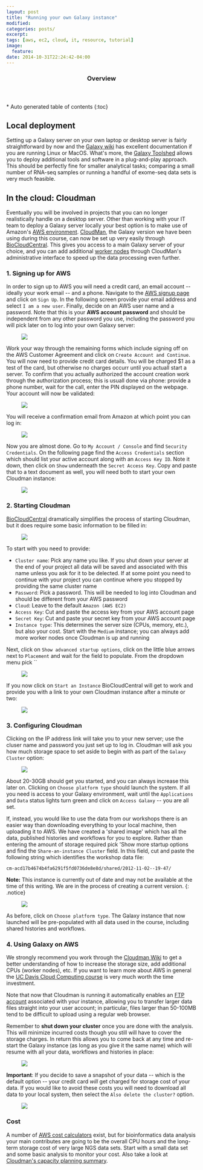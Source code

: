 ```yaml
---
layout: post
title: "Running your own Galaxy instance"
modified:
categories: posts/
excerpt:
tags: [aws, ec2, cloud, it, resource, tutorial]
image:
  feature:
date: 2014-10-31T22:24:42-04:00
---
```


<section id="table-of-contents" class="toc">
  <header>
    <h3>Overview</h3>
  </header>
<div id="drawer" markdown="1">
*  Auto generated table of contents
{:toc}
</div>
</section><!-- /#table-of-contents -->


## Local deployment

Setting up a Galaxy server on your own laptop or desktop server is fairly straightforward by now and the [Galaxy wiki](https://wiki.galaxyproject.org/Admin/Get%20Galaxy) has excellent documentation if you are running Linux or MacOS. What's more, the [Galaxy Toolshed](https://wiki.galaxyproject.org/Tool%20Shed) allows you to deploy additional tools and software in a plug-and-play approach. This should be perfectly fine for smaller analytical tasks; comparing a small number of RNA-seq samples or running a handful of exome-seq data sets is very much feasible.

## In the cloud: Cloudman

Eventually you will be involved in projects that you can no longer realistically handle on a desktop server. Other than working with your IT team to deploy a Galaxy server locally your best option is to make use of Amazon's [AWS environment](http://aws.amazon.com/). [CloudMan](https://wiki.galaxyproject.org/CloudMan), the Galaxy version we have been using during this course, can now be set up very easily through [BioCloudCentral](https://biocloudcentral.herokuapp.com). This gives you access to a main Galaxy server of your choice, and you can add additional [worker nodes](http://usecloudman.org/) through CloudMan's administrative interface to speed up the data processing even further.

### 1. Signing up for AWS

In order to sign up to AWS you will need a credit card, an email account -- ideally your work email -- and a  phone. Navigate to the [AWS signup page](http://aws.amazon.com/account/) and click on `Sign Up`. In the following screen provide your email address and select `I am a new user`. Finally, decide on an AWS user name and a password. Note that this is your **AWS account password** and should be independent from any other password you use, including the password you will pick later on to log into your own Galaxy server:

<figure>
<img src="{{ site.baseurl }}/images/screenshots/AWS-Login.png">
<figcaption></figcaption>
</figure>

Work your way through the remaining forms which include signing off on the AWS Customer Agreement and click on `Create Account and Continue`. You will now need to provide credit card details. You will be charged $1 as a test of the card, but otherwise no charges occurr until you actuall start a server. To confirm that you actually authorized the account creation work through the authorization process; this is usuall done via phone: provide a phone number, wait for the call, enter the PIN displayed on the webpage. Your account will now be validated:

<figure>
<img src="{{ site.baseurl }}/images/screenshots/AWS_Active.png">
<figcaption></figcaption>
</figure>

You will receive a confirmation email from Amazon at which point you can log in:

<figure>
<img src="{{ site.baseurl }}/images/screenshots/AWS_LoggedIn.png">
<figcaption></figcaption>
</figure>

Now you are almost done. Go to `My Account / Console` and find `Security Credentials`. On the following page find the `Access Credentials` section which should list your active account along with an `Access Key ID`. Note it down, then click on `Show` underneath the `Secret Access Key`. Copy and paste that to a text document as well, you will need both to start your own Cloudman instance:

<figure>
<img src="{{ site.baseurl }}/images/screenshots/AWS_Access.png">
<figcaption></figcaption>
</figure>

### 2. Starting Cloudman

[BioCloudCentral](https://biocloudcentral.herokuapp.com/) dramatically simplifies the process of starting Cloudman, but it does require some basic information to be filled in:

<figure>
<img src="{{ site.baseurl }}/images/screenshots/CloudMan_Start.png">
<figcaption></figcaption>
</figure>

To start with you need to provide:

* `Cluster name`: Pick any name you like. If you shut down your server at the end of your project all data will be saved and associated with this name unless you ask for it to be delected. If at some point you need to continue with your project you can continue where you stopped by providing the same cluster name
* `Password`: Pick a password. This will be needed to log into Cloudman and should be different from your AWS password
* `Cloud`: Leave to the default `Amazon (AWS EC2)`
* `Access Key`: Cut and paste the access key from your AWS account page
* `Secret Key`: Cut and paste your secret key from your AWS account page
* `Instance type`: This determines the server size (CPUs, memory, etc.), but also your cost. Start with the `Medium` instance; you can always add more worker nodes once Cloudman is up and running

Next, click on `Show advanced startup options`, click on the little blue arrows next to `Placement` and wait for the field to populate. From the dropdown menu pick ``

<figure>
<img src="{{ site.baseurl }}/images/screenshots/CloudMan_Placement.png">
<figcaption></figcaption>
</figure>

If you now click on `Start an Instance` BioCloudCentral will get to work and provide you with a link to your own Cloudman instance after a minute or two: 

<figure>
<img src="{{ site.baseurl }}/images/screenshots/CloudMan_IP.png">
<figcaption></figcaption>
</figure>

### 3. Configuring Cloudman

Clicking on the IP address link will take you to your new server; use the cluser name and password you just set up to log in. Cloudman will ask you how much storage space to set aside to begin with as part of the `Galaxy Cluster` option:

<figure>
<img src="{{ site.baseurl }}/images/screenshots/CloudMan_Setup.png">
<figcaption></figcaption>
</figure>

About 20-30GB should get you started, and you can always increase this later on. Clicking on `Choose platform type` should launch the system. If all you need is access to your Galaxy environment, wait until the `Applications` and `Data` status lights turn green and click on `Access Galaxy` -- you are all set. 

If, instead, you would like to use the data from our workshops there is an easier way than downloading everything to your local machine, then uploading it to AWS. We have created a 'shared image' which has all the data, published histories and workflows for you to explore. Rather than entering the amount of storage required pick 'Show more startup options and find the `Share-an-instance Cluster` field. In this field, cut and paste the following string which identifies the workshop data file:

    cm-acd17b4674b4fa6291f5fd0736de8e8d/shared/2012-11-02--19-47/

**Note:** This instance is currently out of date and may not be available at the time of this writing. We are in the process of creating a current version.
{: .notice}

<figure>
<img src="{{ site.baseurl }}/images/screenshots/CloudMan_ShareInstance.png">
<figcaption></figcaption>
</figure>

As before, click on `Choose platform type`. The Galaxy instance that now launched will be pre-populated with all data used in the course, including shared histories and workflows.


### 4. Using Galaxy on AWS

We strongly recommend you work through the [Cloudman Wiki](http://wiki.g2.bx.psu.edu/CloudMan) to get a better understanding of how to increase the storage size, add additional CPUs (worker nodes), etc. If you want to learn more about AWS in general the [UC Davis Cloud Computing course](http://training.bioinformatics.ucdavis.edu/docs/2012/05/AWS/index.html) is very much worth the time investment.

Note that now that Cloudman is running it automatically enables an [FTP account](https://wiki.galaxyproject.org/FTPUpload) associated with your instance, allowing you to transfer larger data files straight into your user account; in particular, files larger than 50-100MB tend to be difficult to upload using a regular web browser.

Remember to **shut down your cluster** once you are done with the analysis. This will minimize incurred costs though you still will have to cover the storage charges. In return this allows you to come back at any time and re-start the Galaxy instance (as long as you give it the same name) which will resume with all your data, workflows and histories in place:

<figure>
<img src="{{ site.baseurl }}/images/screenshots/CloudMan_Terminate.png">
<figcaption></figcaption>
</figure>

**Important**: If you decide to save a snapshot of your data -- which is the default option -- your credit card *will* get charged for storage cost of your data. If you would like to avoid these costs you will need to download all data to your local system, then select the `Also delete the cluster?` option.


<figure>
<img src="{{ site.baseurl }}/images/screenshots/CloudMan_Shutdown.png">
<figcaption></figcaption>
</figure>


### Cost


A number of [AWS cost calculators](https://blog.cloudvertical.com/2012/10/aws-cost-cheat-sheet-2/) exist, but for bioinformatics data analysis your main contributes are going to be the overall CPU hours and the long-term storage cost of very large NGS data sets. Start with a small data set and some basic analysis to monitor your cost. Also take a look at [Cloudman's capacity planning summary](https://wiki.galaxyproject.org/CloudMan/CapacityPlanning).
